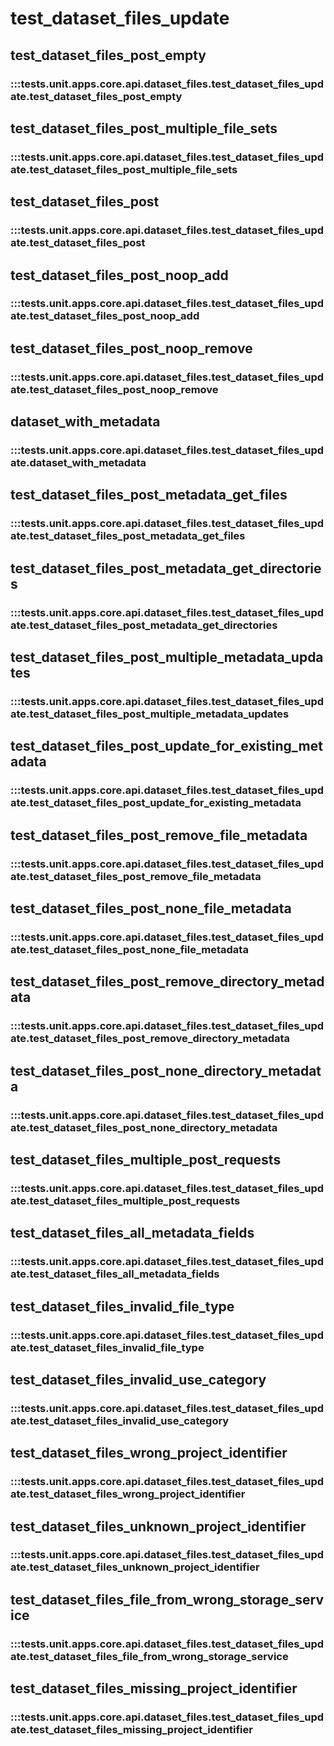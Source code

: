 # test_dataset_files_update

## test_dataset_files_post_empty

### :::tests.unit.apps.core.api.dataset_files.test_dataset_files_update.test_dataset_files_post_empty

## test_dataset_files_post_multiple_file_sets

### :::tests.unit.apps.core.api.dataset_files.test_dataset_files_update.test_dataset_files_post_multiple_file_sets

## test_dataset_files_post

### :::tests.unit.apps.core.api.dataset_files.test_dataset_files_update.test_dataset_files_post

## test_dataset_files_post_noop_add

### :::tests.unit.apps.core.api.dataset_files.test_dataset_files_update.test_dataset_files_post_noop_add

## test_dataset_files_post_noop_remove

### :::tests.unit.apps.core.api.dataset_files.test_dataset_files_update.test_dataset_files_post_noop_remove

## dataset_with_metadata

### :::tests.unit.apps.core.api.dataset_files.test_dataset_files_update.dataset_with_metadata

## test_dataset_files_post_metadata_get_files

### :::tests.unit.apps.core.api.dataset_files.test_dataset_files_update.test_dataset_files_post_metadata_get_files

## test_dataset_files_post_metadata_get_directories

### :::tests.unit.apps.core.api.dataset_files.test_dataset_files_update.test_dataset_files_post_metadata_get_directories

## test_dataset_files_post_multiple_metadata_updates

### :::tests.unit.apps.core.api.dataset_files.test_dataset_files_update.test_dataset_files_post_multiple_metadata_updates

## test_dataset_files_post_update_for_existing_metadata

### :::tests.unit.apps.core.api.dataset_files.test_dataset_files_update.test_dataset_files_post_update_for_existing_metadata

## test_dataset_files_post_remove_file_metadata

### :::tests.unit.apps.core.api.dataset_files.test_dataset_files_update.test_dataset_files_post_remove_file_metadata

## test_dataset_files_post_none_file_metadata

### :::tests.unit.apps.core.api.dataset_files.test_dataset_files_update.test_dataset_files_post_none_file_metadata

## test_dataset_files_post_remove_directory_metadata

### :::tests.unit.apps.core.api.dataset_files.test_dataset_files_update.test_dataset_files_post_remove_directory_metadata

## test_dataset_files_post_none_directory_metadata

### :::tests.unit.apps.core.api.dataset_files.test_dataset_files_update.test_dataset_files_post_none_directory_metadata

## test_dataset_files_multiple_post_requests

### :::tests.unit.apps.core.api.dataset_files.test_dataset_files_update.test_dataset_files_multiple_post_requests

## test_dataset_files_all_metadata_fields

### :::tests.unit.apps.core.api.dataset_files.test_dataset_files_update.test_dataset_files_all_metadata_fields

## test_dataset_files_invalid_file_type

### :::tests.unit.apps.core.api.dataset_files.test_dataset_files_update.test_dataset_files_invalid_file_type

## test_dataset_files_invalid_use_category

### :::tests.unit.apps.core.api.dataset_files.test_dataset_files_update.test_dataset_files_invalid_use_category

## test_dataset_files_wrong_project_identifier

### :::tests.unit.apps.core.api.dataset_files.test_dataset_files_update.test_dataset_files_wrong_project_identifier

## test_dataset_files_unknown_project_identifier

### :::tests.unit.apps.core.api.dataset_files.test_dataset_files_update.test_dataset_files_unknown_project_identifier

## test_dataset_files_file_from_wrong_storage_service

### :::tests.unit.apps.core.api.dataset_files.test_dataset_files_update.test_dataset_files_file_from_wrong_storage_service

## test_dataset_files_missing_project_identifier

### :::tests.unit.apps.core.api.dataset_files.test_dataset_files_update.test_dataset_files_missing_project_identifier

